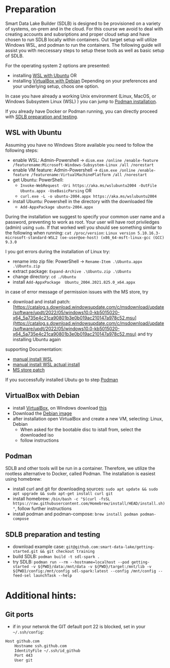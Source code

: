 # Preparation

Smart Data Lake Builder (SDLB) is designed to be provisioned on a variety of systems, on-prem and in the cloud. For this course we avoid to deal with creating accounts and subsriptions and proper cloud setup and have chosen to run SDLB locally within containers. 
Out target setup will utilize Windows WSL, and podman to run the containers. 
The following guide will assist you with neccessary steps to setup these tools as well as basic setup of SDLB.

For the operating system 2 options are presented: 
* installing [WSL with Ubuntu](#wsl_with_ubuntu) OR
* installing [VirtualBox with Debian](#vitrualbox_with_debian)
Depending on your preferences and your underlying setup, choos one option. 

In case you have already a working Unix environment (Linux, MacOS, or Windows Subsystem Linux (WSL) ) you can jump to [Podman installation](#podman). 

If you already have Docker or Podman running, you can directly proceed with [SDLB preparation and testing](#sdlb-preparation-and-testing). 

## WSL with Ubuntu
Assuming you have no Windows Store available you need to follow the following steps:

* enable WSL: Admin-Powershell -> `dism.exe /online /enable-feature /featurename:Microsoft-Windows-Subsystem-Linux /all /norestart`
* enable VM feature: Admin-Powershell -> `dism.exe /online /enable-feature /featurename:VirtualMachinePlatform /all /norestart`
* get Ubuntu: PowerShell:
	- `Invoke-WebRequest -Uri https://aka.ms/wslubuntu2004 -OutFile Ubuntu.appx -UseBasicParsing` OR
	- `curl.exe -L -o ubuntu-2004.appx https://aka.ms/wslubuntu2004`
* install Ubuntu: Powershell in the directory with the downloaded file
	- `Add-AppxPackage ubuntu-2004.appx`

During the installation we suggest to specify your common user name and a password, preventing to work as root. Your user will have root priviledges (admin) using `sudo`. 
If that worked well you should see something similar to the following when running: `cat /proc/version`:
`Linux version 5.10.16.3-microsoft-standard-WSL2 (oe-user@oe-host) (x86_64-msft-linux-gcc (GCC) 9.3.0`

I you got errors during the installation of Linux try: 

* rename into zip file: PowerShell -> `Rename-Item .\Ubuntu.appx .\Ubuntu.zip`
* extract package: `Expand-Archive .\Ubuntu.zip .\Ubuntu`
* change directory: `cd ./Ubuntu`
* install `Add-AppxPackage  Ubuntu_2004.2021.825.0_x64.appx`

in case of error message of permission issues with the MS store, try

* download and install patch: [https://catalog.s.download.windowsupdate.com/c/msdownload/update/software/updt/2022/05/windows10.0-kb5015020-x64_5a735e4c21ca90801b3e0b019ac210147a978c52.msu](https://catalog.s.download.windowsupdate.com/c/msdownload/update/software/updt/2022/05/windows10.0-kb5015020-x64_5a735e4c21ca90801b3e0b019ac210147a978c52.msu) and try installing Ubuntu again

supporting Documentation:
* [manual install WSL](https://docs.microsoft.com/en-us/windows/wsl/install-manual)
* [manual install WSL actual install](https://docs.microsoft.com/en-us/windows/wsl/install-on-server)
* [MS store patch](https://answers.microsoft.com/en-us/windows/forum/all/microsoft-store-error-code-0xc002001b/8b33966d-6abe-4f17-b04a-bd0744afd9d7)

If you successfully installed Ubutu go to step [Podman](#Podman)

## VirtualBox with Debian
* install [VirtualBox](https://www.virtualbox.org/wiki/Downloads), on Windows download [this](https://download.virtualbox.org/virtualbox/6.1.34/VirtualBox-6.1.34a-150636-Win.exe)
* Download the [Debian image](https://cdimage.debian.org/debian-cd/current/amd64/iso-cd/debian-11.3.0-amd64-netinst.iso)
* after installation open VirtualBox and create a new VM, selecting: Linux, Debian
	- When asked for the bootable disc to istall from, select the downloaded iso
	- follow instructions

## Podman
SDLB and other tools will be run in a container. Therefore, we utilize the rootless alternative to Docker, called Podman. The installation is easiest using homebrew:

* install curl and git for downloading sources: `sudo apt update && sudo apt upgrade && sudo apt-get install curl git`
* install homebrew: `/bin/bash -c "$(curl -fsSL https://raw.githubusercontent.com/Homebrew/install/HEAD/install.sh)"`, follow further instructions
* install podman and podman-compose: `brew install podman podman-compose`

## SDLB preparation and testing
* download example case: `git@github.com:smart-data-lake/getting-started.git && git checkout training`
* build SDLB: `podman build -t sdl-spark .`
* try SDLB: `podman run --rm --hostname=localhost --pod getting-started -v ${PWD}/data:/mnt/data -v ${PWD}/target:/mnt/lib -v ${PWD}/config:/mnt/config sdl-spark:latest --config /mnt/config --feed-sel launchTask --help`

# Additional hints:
## Git ports
* if in your netwrok the GIT default port 22 is blocked, set in your `~/.ssh/config`:

```BASH
Host github.com
    Hostname ssh.github.com
    IdentityFile ~/.ssh/id_github
    Port 443
    User git
```
